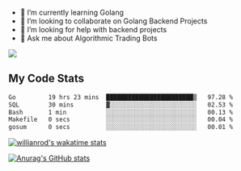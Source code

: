 
- 🌱 I’m currently learning Golang
- 👯 I’m looking to collaborate on Golang Backend Projects
- 🤔 I’m looking for help with backend projects
- 💬 Ask me about Algorithmic Trading Bots

![](https://github-profile-trophy.vercel.app/?username=kevinbarrero)

## My Code Stats

<!--START_SECTION:waka-->

```txt
Go         19 hrs 23 mins  ████████████████████████▒   97.28 %
SQL        30 mins         ▓░░░░░░░░░░░░░░░░░░░░░░░░   02.53 %
Bash       1 min           ░░░░░░░░░░░░░░░░░░░░░░░░░   00.13 %
Makefile   0 secs          ░░░░░░░░░░░░░░░░░░░░░░░░░   00.04 %
gosum      0 secs          ░░░░░░░░░░░░░░░░░░░░░░░░░   00.01 %
```

<!--END_SECTION:waka-->

[![willianrod's wakatime stats](https://github-readme-stats.vercel.app/api/wakatime?username=holdandup&layout=compact&theme=react&custom_title=Wakatime%20All%20Time%20Stats&langs_count=8)](https://github.com/anuraghazra/github-readme-stats)

[![Anurag's GitHub stats](https://github-readme-stats.vercel.app/api?username=Kevinbarrero)](https://github.com/anuraghazra/github-readme-stats)




